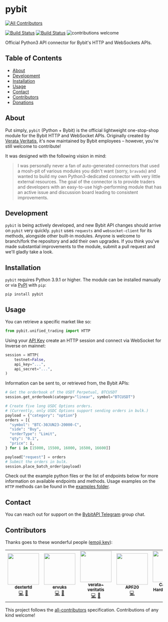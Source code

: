 # pybit
<!-- ALL-CONTRIBUTORS-BADGE:START - Do not remove or modify this section -->
[![All Contributors](https://img.shields.io/badge/all_contributors-2-orange.svg?style=flat-square)](#contributors-)
<!-- ALL-CONTRIBUTORS-BADGE:END -->

[![Build Status](https://img.shields.io/pypi/pyversions/pybit)](https://www.python.org/downloads/)
[![Build Status](https://img.shields.io/pypi/v/pybit)](https://pypi.org/project/pybit/)
![contributions welcome](https://img.shields.io/badge/contributions-welcome-brightgreen.svg?style=flat)

Official Python3 API connector for Bybit's HTTP and WebSockets APIs.

## Table of Contents

- [About](#about)
- [Development](#development)
- [Installation](#installation)
- [Usage](#usage)
- [Contact](#contact)
- [Contributors](#contributors)
- [Donations](#donations)

## About
Put simply, `pybit` (Python + Bybit) is the official lightweight one-stop-shop module for the Bybit HTTP and WebSocket APIs. Originally created by [Verata Veritatis](https://github.com/verata-veritatis), it's now maintained by Bybit employees – however, you're still welcome to contribute!

It was designed with the following vision in mind:

> I was personally never a fan of auto-generated connectors that used a mosh-pit of various modules you didn't want (sorry, `bravado`) and wanted to build my own Python3-dedicated connector with very little external resources. The goal of the connector is to provide traders and developers with an easy-to-use high-performing module that has an active issue and discussion board leading to consistent improvements.

## Development
`pybit` is being actively developed, and new Bybit API changes should arrive on `pybit` very quickly. `pybit` uses `requests` and `websocket-client` for its methods, alongside other built-in modules. Anyone is welcome to branch/fork the repository and add their own upgrades. If you think you've made substantial improvements to the module, submit a pull request and we'll gladly take a look.

## Installation
`pybit` requires Python 3.9.1 or higher. The module can be installed manually or via [PyPI](https://pypi.org/project/pybit/) with `pip`:
```
pip install pybit
```

## Usage
You can retrieve a specific market like so:
```python
from pybit.unified_trading import HTTP
```
Using your [API Key](https://learn.bybit.com/bybit-guide/how-to-create-a-bybit-api-key/) create an HTTP session and connect via WebSocket for Inverse on mainnet:

```python
session = HTTP(
    testnet=False,
    api_key="...",
    api_secret="...",
)
```
Information can be sent to, or retrieved from, the Bybit APIs:

```python
# Get the orderbook of the USDT Perpetual, BTCUSDT
session.get_orderbook(category="linear", symbol="BTCUSDT")

# Create five long USDC Options orders.
# (Currently, only USDC Options support sending orders in bulk.)
payload = {"category": "option"}
orders = [{
  "symbol": "BTC-30JUN23-20000-C",
  "side": "Buy",
  "orderType": "Limit",
  "qty": "0.1",
  "price": i,
} for i in [15000, 15500, 16000, 16500, 16600]]

payload["request"] = orders
# Submit the orders in bulk.
session.place_batch_order(payload)
```
Check out the example python files or the list of endpoints below for more information on available
endpoints and methods. Usage examples on the `HTTP` methods can
be found in the [examples folder](https://github.com/bybit-exchange/pybit/tree/master/examples).


## Contact
You can reach out for support on the [BybitAPI Telegram](https://t.me/BybitAPI) group chat.

## Contributors

Thanks goes to these wonderful people ([emoji key](https://allcontributors.org/docs/en/emoji-key)):

<!-- ALL-CONTRIBUTORS-LIST:START - Do not remove or modify this section -->
<!-- prettier-ignore-start -->
<!-- markdownlint-disable -->
<table>
  <tr>
    <td align="center"><a href="https://github.com/dextertd"><img src="https://avatars.githubusercontent.com/u/54495183?v=4" width="100px;" alt=""/><br /><sub><b>dextertd</b></sub></a><br /><a href="https://github.com/bybit-exchange/pybit/commits?author=dextertd" title="Code">💻</a> <a href="https://github.com/bybit-exchange/pybit/commits?author=dextertd" title="Documentation">📖</a></td>
    <td align="center"><a href="https://github.com/ervuks"><img src="https://avatars.githubusercontent.com/u/17198438?v=4" width="100px;" alt=""/><br /><sub><b>ervuks</b></sub></a><br /><a href="https://github.com/bybit-exchange/pybit/commits?author=ervuks" title="Code">💻</a> <a href="https://github.com/bybit-exchange/pybit/commits?author=ervuks" title="Documentation">📖</a></td></td>
    <td align="center"><a href="https://github.com/verata-veritatis"><img src="https://avatars0.githubusercontent.com/u/9677388?v=4" width="100px;" alt=""/><br /><sub><b>verata-veritatis</b></sub></a><br /><a href="https://github.com/bybit-exchange/pybit/commits?author=verata-veritatis" title="Code">💻</a> <a href="https://github.com/bybit-exchange/pybit/commits?author=verata-veritatis" title="Documentation">📖</a></td>
    <td align="center"><a href="https://github.com/APF20"><img src="https://avatars0.githubusercontent.com/u/74583612?v=4" width="100px;" alt=""/><br /><sub><b>APF20</b></sub></a><br /><a href="https://github.com/bybit-exchange/pybit/commits?author=APF20" title="Code">💻</a></td>
    <td align="center"><a href="https://github.com/cameronhh"><img src="https://avatars0.githubusercontent.com/u/30434979?v=4" width="100px;" alt=""/><br /><sub><b>Cameron Harder-Hutton</b></sub></a><br /><a href="https://github.com/bybit-exchange/pybit/commits?author=cameronhh" title="Code">💻</a></td>
    <td align="center"><a href="https://github.com/tomcru"><img src="https://avatars0.githubusercontent.com/u/35841182?v=4" width="100px;" alt=""/><br /><sub><b>Tom Rumpf</b></sub></a><br /><a href="https://github.com/bybit-exchange/pybit/commits?author=tomcru" title="Code">💻</a></td>
    <td align="center"><a href="https://github.com/sheungon"><img src="https://avatars.githubusercontent.com/u/13306724?v=4" width="100px;" alt=""/><br /><sub><b>OnJohn</b></sub></a><br /><a href="https://github.com/bybit-exchange/pybit/commits?author=sheungon" title="Code">💻</a></td>
    <td align="center"><a href="https://github.com/tconley"><img src="https://avatars1.githubusercontent.com/u/1893207?v=4" width="100px;" alt=""/><br /><sub><b>Todd Conley</b></sub></a><br /><a href="https://github.com/tconley/pybit/commits?author=tconley" title="Ideas">🤔</a></td>
  </tr>
</table>

<!-- markdownlint-enable -->
<!-- prettier-ignore-end -->
<!-- ALL-CONTRIBUTORS-LIST:END -->

This project follows the [all-contributors](https://github.com/all-contributors/all-contributors) specification. Contributions of any kind welcome!
